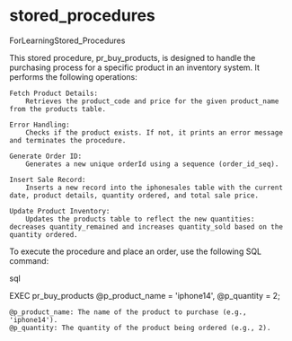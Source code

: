 # stored_procedures
ForLearningStored_Procedures

This stored procedure, pr_buy_products, is designed to handle the purchasing process for a specific product in an inventory system. It performs the following operations:

    Fetch Product Details:
        Retrieves the product_code and price for the given product_name from the products table.

    Error Handling:
        Checks if the product exists. If not, it prints an error message and terminates the procedure.

    Generate Order ID:
        Generates a new unique orderId using a sequence (order_id_seq).

    Insert Sale Record:
        Inserts a new record into the iphonesales table with the current date, product details, quantity ordered, and total sale price.

    Update Product Inventory:
        Updates the products table to reflect the new quantities: decreases quantity_remained and increases quantity_sold based on the quantity ordered.




To execute the procedure and place an order, use the following SQL command:

sql

EXEC pr_buy_products
    @p_product_name = 'iphone14', 
    @p_quantity = 2;

    @p_product_name: The name of the product to purchase (e.g., 'iphone14').
    @p_quantity: The quantity of the product being ordered (e.g., 2).
